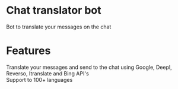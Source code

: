 # Chat translator bot
Bot to translate your messages on the chat

# Features 
Translate your messages and send to the chat using Google, Deepl, Reverso, Itranslate and Bing API's<br/>
Support to 100+ languages

